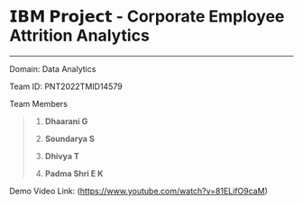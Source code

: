 # 𝗜𝗕𝗠 𝗣𝗿𝗼𝗷𝗲𝗰𝘁 - Corporate Employee Attrition Analytics
-------------------------------------------------------------------------------------------------------

Domain: Data Analytics

Team ID: PNT2022TMID14579

Team Members 

>1. **Dhaarani G**
>
>2. **Soundarya S**
>
>3. **Dhivya T**
>
>4. **Padma Shri E K**


Demo Video Link:  (https://www.youtube.com/watch?v=81ELifO9caM)
